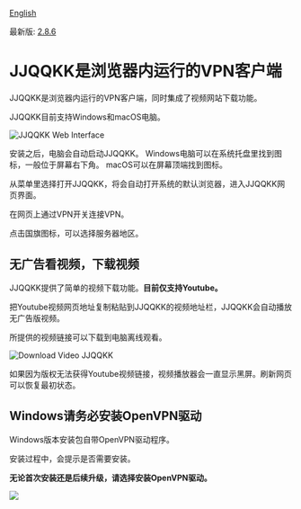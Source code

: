 [English](README_en.md)

最新版: [2.8.6](https://github.com/jjqqkk/jjqqkk/releases/tag/v2.8.6)

# JJQQKK是浏览器内运行的VPN客户端

JJQQKK是浏览器内运行的VPN客户端，同时集成了视频网站下载功能。

JJQQKK目前支持Windows和macOS电脑。

![JJQQKK Web Interface](images/jjqqkk.png)

安装之后，电脑会自动启动JJQQKK。
Windows电脑可以在系统托盘里找到图标，一般位于屏幕右下角。
macOS可以在屏幕顶端找到图标。

从菜单里选择打开JJQQKK，将会自动打开系统的默认浏览器，进入JJQQKK网页界面。

在网页上通过VPN开关连接VPN。

点击国旗图标，可以选择服务器地区。

## 无广告看视频，下载视频

JJQQKK提供了简单的视频下载功能。**目前仅支持Youtube。**

把Youtube视频网页地址复制粘贴到JJQQKK的视频地址栏，JJQQKK会自动播放无广告版视频。

所提供的视频链接可以下载到电脑离线观看。

![Download Video JJQQKK](images/jjqqkk-video-download.png)

如果因为版权无法获得Youtube视频链接，视频播放器会一直显示黑屏。刷新网页可以恢复最初状态。

## Windows请务必安装OpenVPN驱动

Windows版本安装包自带OpenVPN驱动程序。

安装过程中，会提示是否需要安装。

**无论首次安装还是后续升级，请选择安装OpenVPN驱动。**

![](images/windows-install-driver.png)
